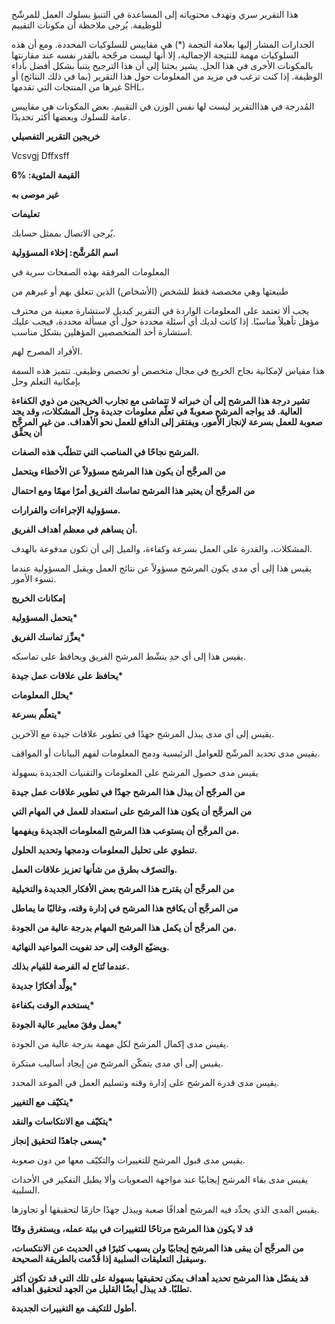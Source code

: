 هذا التقرير سري وتهدف محتوياته إلى المساعدة في التنبؤ بسلوك العمل للمرشّح للوظيفة. يُرجى ملاحظة أن مكونات التقييم

الجدارات المشار إليها بعلامة النجمة (\*) هي مقاييس للسلوكيات المحددة. ومع أن هذه السلوكيات مهمة للنتيجة الإجمالية، إلا أنها ليست مرجّحة بالقدر نفسه عند مقارنتها بالمكونات الأخرى في هذا الحل. يشير بحثنا إلى أن هذا الترجيح يتنبأ بشكل أفضل بأداء الوظيفة. إذا كنت ترغب في مزيد من المعلومات حول هذا التقرير (بما في ذلك النتائج) أو غيرها من المنتجات التي تقدمها SHL،

المُدرجة في هذاالتقرير ليست لها نفس الوزن في التقييم. بعض المكونات هي مقاييس عامة للسلوك وبعضها أكثر تحديدًا.

**خريجين التقرير التفصيلي**

Vcsvgj Dffxsff

**القيمة المئوية: %6**

**غير موصى به**

**تعليمات**

يُرجى الاتصال بممثل حسابك.

**اسم المُرشَّح: إخلاء المسؤولية**

المعلومات المرفقة بهذه الصفحات سرية في

طبيعتها وهي مخصصة فقط للشخص (الأشخاص) الذين تتعلق بهم أو غيرهم من

يجب ألا تعتمد على المعلومات الواردة في التقرير كبديل لاستشارة معينة من محترف مؤهل تأهيلاً مناسبًا. إذا كانت لديك أي أسئلة محددة حول أي مسألة محددة، فيجب عليك استشارة أحد المتخصصين المؤهلين بشكل مناسب.

الأفراد المصرح لهم.

هذا مقياس لإمكانية نجاح الخريج في مجال متخصص أو تخصص وظيفي. تتميز هذه السمة بإمكانية التعلم وحل

**تشير درجة هذا المرشح إلى أن خبراته لا تتماشى مع تجارب الخريجين من ذوي الكفاءة العالية. قد يواجه المرشح صعوبةً في تعلّم معلومات جديدة وحل المشكلات، وقد يجد صعوبة للعمل بسرعة لإنجاز الأمور، ويفتقر إلى الدافع للعمل نحو الأهداف. من غير المرجَّح أن يحقِّق**

**المرشح نجاحًا في المناصب التي تتطلّب هذه الصفات.**

**من المرجَّح أن يكون هذا المرشح مسؤولاً عن الأخطاء ويتحمل**

**من المرجَّح أن يعتبر هذا المرشح تماسك الفريق أمرًا مهمًا ومع احتمال**

**مسؤولية الإجراءات والقرارات.**

**أن يساهم في معظم أهداف الفريق.**

المشكلات، والقدرة على العمل بسرعة وكفاءة، والميل إلى أن تكون مدفوعة بالهدف.

يقيس هذا إلى أي مدى يكون المرشح مسؤولاً عن نتائج العمل ويقبل المسؤولية عندما تسوء الأمور.

**إمكانات الخريج**

**يتحمل المسؤولية\***

**يعزِّز تماسك الفريق\***

يقيس هذا إلى أي حدِ ينشّط المرشح الفريق ويحافظ على تماسكه.

**يحافظ على علاقات عمل جيدة\***

**يحلل المعلومات\***

**يتعلّم بسرعة\***

يقيس إلى أي مدى يبذل المرشح جهدًا في تطوير علاقات جيدة مع الآخرين.

يقيس مدى تحديد المرشّح للعوامل الرئيسية ودمج المعلومات لفهم البيانات أو المواقف.

يقيس مدى حصول المرشح على المعلومات والتقنيات الجديدة بسهولة

**من المرجّح أن يبذل هذا المرشح جهدًا في تطوير علاقات عمل جيدة**

**من المرجَّح أن يكون هذا المرشح على استعداد للعمل في المهام التي**

**من المرجَّح أن يستوعب هذا المرشح المعلومات الجديدة ويفهمها.**

**تنطوي على تحليل المعلومات ودمجها وتحديد الحلول.**

**والتصرّف بطرق من شأنها تعزيز علاقات العمل.**

**من المرجَّح أن يقترح هذا المرشح بعض الأفكار الجديدة والتخيلية**

**من المرجَّح أن يكافح هذا المرشح في إدارة وقته، وغالبًا ما يماطل**

**من المرجَّح أن يكمل هذا المرشح المهام بدرجة عالية من الجودة.**

**ويضيّع الوقت إلى حد تفويت المواعيد النهائية.**

**عندما تُتاح له الفرصة للقيام بذلك.**

**يولِّد أفكارًا جديدة\***

**يستخدم الوقت بكفاءة\***

**يعمل وفقَ معايير عالية الجودة\***

يقيس مدى إكمال المرشح لكل مهمة بدرجة عالية من الجودة.

يقيس إلى أي مدى يتمكّن المرشح من إيجاد أساليب مبتكرة.

يقيس مدى قدرة المرشح على إدارة وقته وتسليم العمل في الموعد المحدد.

**يتكيّف مع التغيير\***

**يتكيّف مع الانتكاسات والنقد\***

**يسعى جاهدًا لتحقيق إنجاز\***

يقيس مدى قبول المرشح للتغييرات والتكيّف معها من دون صعوبة.

يقيس مدى بقاء المرشح إيجابيًا عند مواجهة الصعوبات وألا يطيل التفكير في الأحداث السلبية.

يقيس المدى الذي يحدِّد فيه المرشح أهدافًا صعبة ويبذل جهدًا حازمًا لتحقيقها أو تجاوزها.

**قد لا يكون هذا المرشح مرتاحًا للتغييرات في بيئة عمله، ويستغرق وقتًا**

**من المرجَّح أن يبقى هذا المرشح إيجابيًا ولن يسهب كثيرًا في الحديث عن الانتكسات، وسيقبل التعليقات السلبية إذا قُدّمت بالطريقة الصحيحة.**

**قد يفضّل هذا المرشح تحديد أهداف يمكن تحقيقها بسهولة على تلك التي قد تكون أكثر تطلبًا. قد يبذل أيضًا القليل من الجهد لتحقيق أهدافه.**

**أطول للتكيف مع التغييرات الجديدة.**